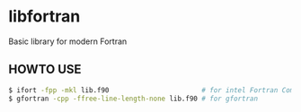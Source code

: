 # libfortran
Basic library for modern Fortran

## HOWTO USE
```bash
$ ifort -fpp -mkl lib.f90                       # for intel Fortran Compiler
$ gfortran -cpp -ffree-line-length-none lib.f90 # for gfortran
```

